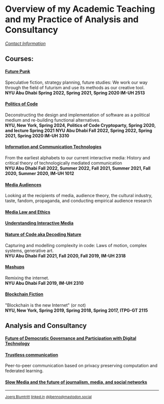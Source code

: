 # Overview of my Academic Teaching and my Practice of Analysis and Consultancy
[*Contact Information*](/contact.md)  
## Courses:

#### [Future Punk](https://github.com/jbenno/nyuad_future_punk)
  Speculative fiction, strategy planning, future studies: We work our way through the field of futurism and use its methods as our creative tool.  
  **NYU Abu Dhabi Spring 2022, Spring 2021, Spring 2020 IM-UH 2513**
  
#### [Politics of Code](https://github.com/jbenno/course_politics_of_code)
  Deconstructing the design and implementation of software as a political medium and re-building functional alternatives.  
  **NYU, New York, Spring 2024, Politics of Code Cryptoparty, Spring 2020, and lecture Spring 2021**
  **NYU Abu Dhabi Fall 2022, Spring 2022, Spring 2021, Spring 2020 IM-UH 3310**  
  
#### [Information and Communication Technologies](https://github.com/jbenno/course_comm_tech)
  From the earliest alphabets to our current interactive media: History and critical theory of technologically mediated  communication  
  **NYU Abu Dhabi Fall 2022, Summer 2022, Fall 2021, Summer 2021, Fall 2020, Summer 2020, IM-UH 1012**

#### [Media Audiences](https://github.com/jbenno/course_media_audiences)
  Looking at the recipients of media, audience theory, the cultural industry, taste, fandom, propaganda, and conducting empirical audience research

#### [Media Law and Ethics](https://github.com/jbenno/course_media_ethics)

#### [Understanding Interactive Media](https://github.com/jbenno/course_uim)
  
#### [Nature of Code aka Decoding Nature](https://github.com/jbenno/nyuad_decoding_nature/wiki)
  Capturing and modelling complexity in code: Laws of motion, complex systems, generative art.  
   **NYU Abu Dhabi Fall 2021, Fall 2020, Fall 2019, IM-UH 2318**
   
#### [Mashups](https://github.com/jbenno/nyuad_mashups/blob/master/README.md)
  Remixing the internet.  
   **NYU Abu Dhabi Fall 2019, IM-UH 2310**
   
#### [Blockchain Fiction](https://github.com/jbenno/nyu_blockchain_fiction/blob/master/README.md)
  "Blockchain is the new Internet" (or not)  
  **NYU, New York, Spring 2019, Spring 2018, Spring 2017, ITPG-GT 2115**

## Analysis and Consultancy
#### [Future of Democratic Governance and Participation with Digital Technology](https://github.com/jbenno/liquid)
  
#### [Trustless communication](https://github.com/jbenno/homomorphic_encryption)
  Peer-to-peer communication based on privacy preserving computation and federated learning.

#### [Slow Media and the future of journalism, media, and social networks](https://github.com/jbenno/future_media/wiki)
  
***

<sub>[Joerg Blumtritt](https://jbenno.net) [linked.in](https://www.linkedin.com/in/joergblumtritt/) [@jbenno@mastodon.social](https://mastodon.social/@jbenno)</sub>
